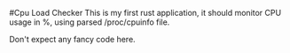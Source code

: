 #Cpu Load Checker
This is my first rust application, it should monitor CPU usage in %, using parsed /proc/cpuinfo file. 

Don't expect any fancy code here.
